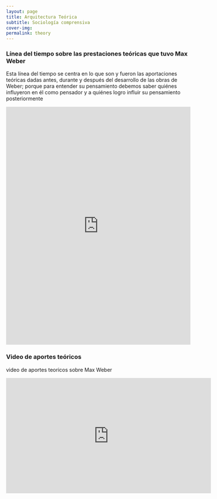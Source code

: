```yaml
---
layout: page
title: Arquitectura Teórica
subtitle: Sociología comprensiva
cover-img: 
permalink: theory
---
```


### Línea del tiempo sobre las prestaciones teóricas que tuvo Max Weber

Esta línea del tiempo se centra en lo que son y fueron las aportaciones teóricas dadas antes, durante y después del desarrollo de las obras de Weber; porque para entender su pensamiento debemos saber quiénes influyeron en él como pensador y a quiénes logro influir su pensamiento posteriormente

<iframe src='https://cdn.knightlab.com/libs/timeline3/latest/embed/index.html?source=1xzOoOGpL8IoX7Fq_C-woKihyIuV5JtFRPj6fmzW7LCs&font=Rufina-Sintony&lang=es&timenav_position=top&initial_zoom=3&height=650' width='100%' height='650' webkitallowfullscreen mozallowfullscreen allowfullscreen frameborder='0'></iframe>

### Video de aportes teóricos

video de aportes teoricos sobre Max Weber
<iframe width="560" height="315" src="https://www.youtube.com/embed/ov54J9uEby0" title="YouTube video player" frameborder="0" allow="accelerometer; autoplay; clipboard-write; encrypted-media; gyroscope; picture-in-picture" allowfullscreen></iframe>
